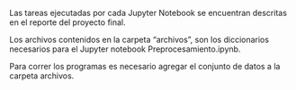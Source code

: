 Las tareas ejecutadas por cada Jupyter Notebook se encuentran descritas en el reporte del proyecto final.

Los archivos contenidos en la carpeta “archivos”, son los diccionarios necesarios para el Jupyter notebook Preprocesamiento.ipynb.

Para correr los programas es necesario agregar el conjunto de datos a la carpeta archivos.